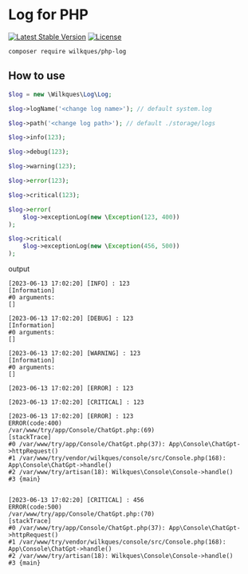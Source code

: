 # Log for PHP

[![Latest Stable Version](https://poser.pugx.org/wilkques/php-log/v/stable)](https://packagist.org/packages/wilkques/php-log)
[![License](https://poser.pugx.org/wilkques/php-log/license)](https://packagist.org/packages/wilkques/php-log)

````
composer require wilkques/php-log
````

## How to use
```php
$log = new \Wilkques\Log\Log;

$log->logName('<change log name>'); // default system.log

$log->path('<change log path>'); // default ./storage/logs

$log->info(123);

$log->debug(123);

$log->warning(123);

$log->error(123);

$log->critical(123);

$log->error(
    $log->exceptionLog(new \Exception(123, 400))
);

$log->critical(
    $log->exceptionLog(new \Exception(456, 500))
);

```

output

```log
[2023-06-13 17:02:20] [INFO] : 123 
[Information] 
#0 arguments: 
[]

[2023-06-13 17:02:20] [DEBUG] : 123 
[Information] 
#0 arguments: 
[]

[2023-06-13 17:02:20] [WARNING] : 123 
[Information] 
#0 arguments: 
[]

[2023-06-13 17:02:20] [ERROR] : 123 

[2023-06-13 17:02:20] [CRITICAL] : 123 

[2023-06-13 17:02:20] [ERROR] : 123 
ERROR(code:400) 
/var/www/try/app/Console/ChatGpt.php:(69) 
[stackTrace] 
#0 /var/www/try/app/Console/ChatGpt.php(37): App\Console\ChatGpt->httpRequest()
#1 /var/www/try/vendor/wilkques/console/src/Console.php(168): App\Console\ChatGpt->handle()
#2 /var/www/try/artisan(18): Wilkques\Console\Console->handle()
#3 {main}
 

[2023-06-13 17:02:20] [CRITICAL] : 456 
ERROR(code:500) 
/var/www/try/app/Console/ChatGpt.php:(70) 
[stackTrace] 
#0 /var/www/try/app/Console/ChatGpt.php(37): App\Console\ChatGpt->httpRequest()
#1 /var/www/try/vendor/wilkques/console/src/Console.php(168): App\Console\ChatGpt->handle()
#2 /var/www/try/artisan(18): Wilkques\Console\Console->handle()
#3 {main}
```